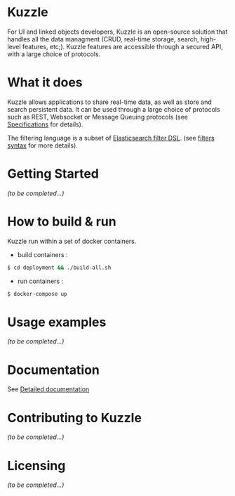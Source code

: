 # Kuzzle

For UI and linked objects developers, Kuzzle is an open-source solution that handles all the data managment
(CRUD, real-time storage, search, high-level features, etc;).
Kuzzle features are accessible through a secured API, with a large choice of protocols.

# What it does

Kuzzle allows applications to share real-time data, as well as store and search persistent data.
It can be used through a large choice of protocols such as REST, Websocket or Message Queuing protocols (see [Specifications] for details).

The filtering language is a subset of [Elasticsearch filter DSL].
(see [filters syntax] for more details).

# Getting Started

_(to be completed...)_

# How to build & run

Kuzzle run within a set of docker containers.

* build containers :

```bash
$ cd deployment && ./build-all.sh
```

* run containers :

```bash
$ docker-compose up
```


# Usage examples

_(to be completed...)_

# Documentation

See [Detailed documentation]

# Contributing to Kuzzle

_(to be completed...)_

# Licensing

_(to be completed...)_

[Detailed documentation]: docs/index.md
[Specifications]: docs/specifications.md
[filters syntax]: docs/filters.md
[Elasticsearch filter DSL]: https://www.elastic.co/guide/en/elasticsearch/reference/current/query-dsl-filters.html

